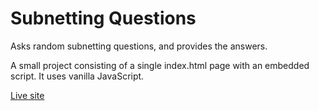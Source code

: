 # Subnetting Questions
Asks random subnetting questions, and provides the answers.

A small project consisting of a single index.html page with an embedded script. It uses vanilla JavaScript.

[Live site](https://subnetting-questions-mlg.netlify.app/)
